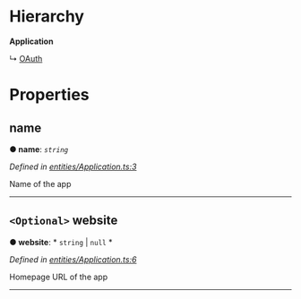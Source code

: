 

# Hierarchy

**Application**

↳  [OAuth](_entities_application_.oauth.md)

# Properties

<a id="name"></a>

##  name

**● name**: *`string`*

*Defined in [entities/Application.ts:3](https://github.com/lagunehq/core/blob/ad87ae7/src/entities/Application.ts#L3)*

Name of the app

___
<a id="website"></a>

## `<Optional>` website

**● website**: * `string` &#124; `null`
*

*Defined in [entities/Application.ts:6](https://github.com/lagunehq/core/blob/ad87ae7/src/entities/Application.ts#L6)*

Homepage URL of the app

___

